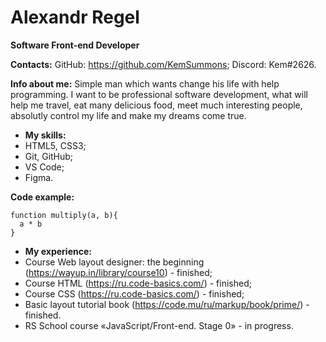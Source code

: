 # Alexandr Regel

**Software Front-end Developer**

**Contacts:**
GitHub: https://github.com/KemSummons;
Discord: Kem#2626.

**Info about me:**
Simple man which wants change his life with help programming. I want to be professional software development, what will help me travel, eat many delicious food, meet much interesting people, absolutly control my life and make my dreams come true.

* **My skills:**
* HTML5, CSS3;
* Git, GitHub;
* VS Code;
* Figma.

**Code example:**
```
function multiply(a, b){
  a * b
}
```

* **My experience:**
* Course Web layout designer: the beginning (https://wayup.in/library/course10) - finished;
* Course HTML (https://ru.code-basics.com/) - finished;
* Course CSS (https://ru.code-basics.com/) - finished;
* Basic layout tutorial book (https://code.mu/ru/markup/book/prime/) - finished.
* RS School course «JavaScript/Front-end. Stage 0» - in progress.